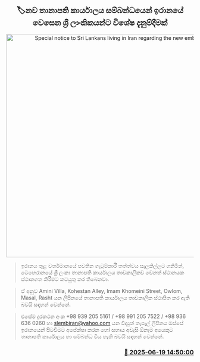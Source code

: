 <p align='center'><b><h2 align='center' title='Special notice to Sri Lankans living in Iran regarding the new embassy'>🏷නව තානාපති කාර්යාලය සම්බන්ධයෙන් ඉරානයේ වෙසෙන ශ්‍රී ලාංකිකයන්ට විශේෂ දැනුම්දීමක්</h2></b></p>
<p align='center'><img src='https://helakuru.sgp1.cdn.digitaloceanspaces.com/esana/images/lib/iran-sl-u.jpg' width='600' alt='Special notice to Sri Lankans living in Iran regarding the new embassy'></p>

> ඉරානය තුළ වර්තමානයේ පවතින ගැටුම්කාරී තත්ත්වය සැලකිල්ලට ගනිමින්, ටෙහෙරානයේ ශ්‍රී ලංකා තානාපති කාර්යාලය තාවකාලිකව වෙනත් ස්ථානයක ස්ථානගත කිරීමට කටයුතු කර තිබෙනවා.

> ඒ අනුව Amini Villa, Kohestan Alley, Imam Khomeini Street, Owlom, Masal, Rasht යන ලිපිනයේ තානාපති කාර්යාලය තාවකාලික ස්ථාපිත කර ඇති බවයි සඳහන් වෙන්නේ.

> එසේම දුරකථන අංක +98 939 205 5161 / +98 991 205 7522 / +98 936 636 0260 හා slembiran@yahoo.com යන විද්‍යුත් තැපැල් ලිපිනය ඔස්සේ ඉරානයෙන් පිටවීමට අපේක්ෂා කරන හෝ සහාය අවැසි ඕනෑම අයෙකුට තානාපති කාර්යාලය හා සම්බන්ධ විය හැකි බවයි සඳහන් වෙන්නේ.



<h3 align='right'><a href='https://www.helakuru.lk/esana/p/111167/'>📅 2025-06-19 14:50:00</a></h3>
